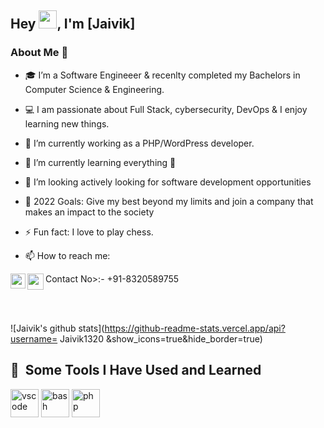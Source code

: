 ## Hey <img src="https://github.com/TheDudeThatCode/TheDudeThatCode/blob/master/Assets/Hi.gif" width="29px" height="29px">, I'm [Jaivik]


### About Me 🚀
- 🎓 I’m a Software Engineeer & recenlty completed my Bachelors in Computer Science & Engineering. 
- 💻 I am passionate about Full Stack, cybersecurity, DevOps & I enjoy learning new things. 
- 🔭 I’m currently working as a PHP/WordPress developer.
- 🌱 I’m currently learning everything 🤣
- 👯 I’m looking actively looking for software development opportunities
- 🥅 2022 Goals: Give my best beyond my limits and join a company that makes an impact to the society
- ⚡ Fun fact: I love to play chess.

- 📫 How to reach me:

<a href="https://www.linkedin.com/in/jaivik-parekh-23a3bb185/">
  <img align="left" width="24px" src="https://cdn.jsdelivr.net/npm/simple-icons@v3/icons/linkedin.svg"  />
</a>
<a href="https://sites.google.com/view/jaivikparekhportfolio/home>
  <img align="left" width="26px" src="JP.png" />
</a>
<a href="mailto:jaivikparekh1320@gmail.com">
  <img align="left" width="26px" src="https://cdn.jsdelivr.net/npm/simple-icons@v3/icons/gmail.svg" />
</a>
 Contact No>:- +91-8320589755 

</br></br>

![Jaivik's github stats](https://github-readme-stats.vercel.app/api?username= Jaivik1320 &show_icons=true&hide_border=true)

<h2> 🚀 &nbsp;Some Tools I Have Used and Learned</h2>
<p align="left">
<img src="https://cdn.jsdelivr.net/gh/devicons/devicon/icons/vscode/vscode-original.svg" alt="vscode" width="45" height="45"/>
<img src="https://cdn.jsdelivr.net/gh/devicons/devicon/icons/bash/bash-original.svg" alt="bash" width="45" height="45"/>
<img src="https://cdn.jsdelivr.net/gh/devicons/devicon/icons/php/php-original.svg" alt="php" width="45" height="45"/>
    

</p>


